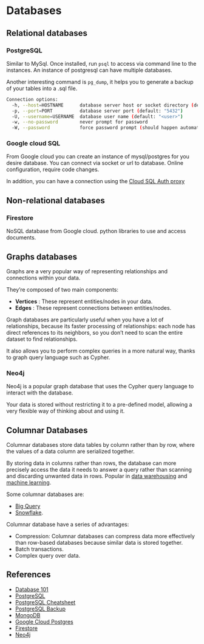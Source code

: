 # Databases

## Relational databases

### PostgreSQL

Similar to MySql. Once installed, run `psql` to access via command line to the
instances. An instance of postgresql can have multiple databases.

Another interesting command is `pg_dump`, it helps you to generate a backup of
your tables into a .sql file.

```bash
Connection options:
  -h, --host=HOSTNAME      database server host or socket directory (default: "/var/run/postgresql")
  -p, --port=PORT          database server port (default: "5432")
  -U, --username=USERNAME  database user name (default: "<user>")
  -w, --no-password        never prompt for password
  -W, --password           force password prompt (should happen automatically)
```

### Google cloud SQL

From Google cloud you can create an instance of mysql/postgres for you desire
database. You can connect via socket or url to database. Online configuration,
require code changes.

In addition, you can have a connection using the
[Cloud SQL Auth proxy](https://cloud.google.com/sql/docs/postgres/connect-admin-proxy)

## Non-relational databases

### Firestore

NoSQL database from Google cloud. python libraries to use and access documents.

## Graphs databases

Graphs are a very popular way of representing relationships and connections
within your data.

They’re composed of two main components:

- **Vertices** : These represent entities/nodes in your data.
- **Edges** : These represent connections between entities/nodes.

Graph databases are particularly useful when you have a lot of relationships,
because its faster processing of relationships: each node has direct references
to its neighbors, so you don’t need to scan the entire dataset to find
relationships.

It also allows you to perform complex queries in a more natural way, thanks to
graph query language such as Cypher.

### Neo4j

Neo4j is a popular graph database that uses the Cypher query language to
interact with the database.

Your data is stored without restricting it to a pre-defined model, allowing a
very flexible way of thinking about and using it.

## Columnar Databases

Columnar databases store data tables by column rather than by row, where the
values of a data column are serialized together.

By storing data in columns rather than rows, the database can more precisely
access the data it needs to answer a query rather than scanning and discarding
unwanted data in rows. Popular in
[data warehousing](../architecture/patterns/data-storage.md) and
[machine learning](../machine-learning/fundamentals.md).

Some columnar databases are:

- [Big Query](https://cloud.google.com/bigquery/docs/storage_overview)
- [Snowflake](https://docs.snowflake.com/en/user-guide/intro-key-concepts#database-storage).

Columnar database have a series of advantages:

- Compression: Columnar databases can compress data more effectively than
  row-based databases because similar data is stored together.
- Batch transactions.
- Complex query over data.

## References

- [Database 101](https://thomaslarock.com/2018/07/databases-101/)
- [PostgreSQL](https://gist.github.com/McLargo/ae633d1ff481c20c21433074169d283c#file-postgresql-md)
- [PostgreSQL Cheatsheet](https://www.postgresqltutorial.com/postgresql-cheat-sheet/)
- [PostgreSQL Backup](https://www.postgresqltutorial.com/postgresql-administration/postgresql-backup-database/)
- [MongoDB](https://gist.github.com/McLargo/ae633d1ff481c20c21433074169d283c#file-mongodb-md)
- [Google Cloud Postgres](https://cloud.google.com/sql/docs/postgres)
- [Firestore](https://firebase.google.com/docs/firestore)
- [Neo4j](https://gist.github.com/McLargo/ae633d1ff481c20c21433074169d283c#file-neo4j-md)
